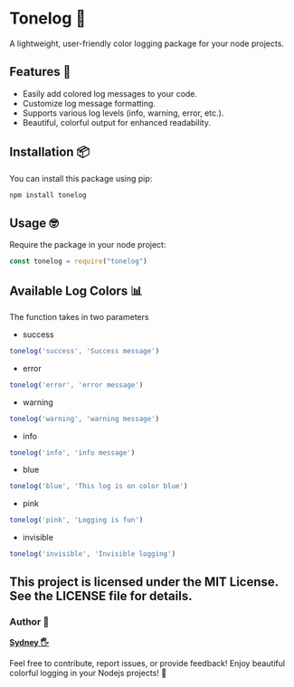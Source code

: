 # Tonelog 🌈

A lightweight, user-friendly color logging package for your node projects.

## Features 🚀

- Easily add colored log messages to your code.
- Customize log message formatting.
- Supports various log levels (info, warning, error, etc.).
- Beautiful, colorful output for enhanced readability.

## Installation 📦

You can install this package using pip:

```bash
npm install tonelog
```


## Usage 🤓
Require the package in your node project:

```js
const tonelog = require("tonelog")
```
## Available Log Colors 📊
The function takes in two parameters
- success
```js
tonelog('success', 'Success message')
```
- error
```js
tonelog('error', 'error message')
```
- warning
```js
tonelog('warning', 'warning message')
```
- info
```js
tonelog('info', 'info message')
```
- blue
```js
tonelog('blue', 'This log is on color blue')
```
- pink
```js
tonelog('pink', 'Logging is fun')
```
- invisible
```js
tonelog('invisible', 'Invisible logging')
```

## This project is licensed under the MIT License. See the LICENSE file for details.

### Author 📝
[**Sydney 🖐️**](https://github.com/Sydney205)

Feel free to contribute, report issues, or provide feedback! Enjoy beautiful colorful logging in your Nodejs projects! 🎨
